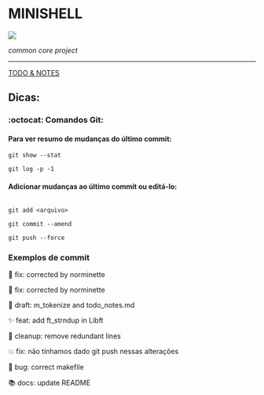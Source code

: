 # MINISHELL

[![](https://img.shields.io/badge/%20São%20Paulo-000000?style=for-the-badge&logo=42&logoColor=white)](https://www.42sp.org.br/)

_common core project_

---

[TODO & NOTES](mvp/src/todo_notes.md)

##

## Dicas:

### :octocat: Comandos Git:

#### Para ver resumo de mudanças do último commit:

```git show --stat```

```git log -p -1```


#### Adicionar mudanças ao último commit ou editá-lo:

```

git add <arquivo>

git commit --amend

git push --force

```

### Exemplos de commit

:monocle_face: fix: corrected by norminette

:zebra: fix: corrected by norminette

:pencil: draft: m_tokenize and todo_notes.md

:sparkles: feat: add ft_strndup in Libft

:broom: cleanup: remove redundant lines

:boom: fix: não tínhamos dado git push nessas alterações

:bug: bug: correct makefile

:books: docs: update README

